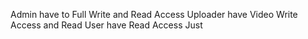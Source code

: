 
Admin have to Full Write and Read Access
Uploader have Video Write Access and Read
User have Read Access Just